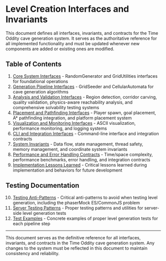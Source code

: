 # Level Creation Interfaces and Invariants

This document defines all interfaces, invariants, and contracts for the Time Oddity cave generation system. It serves as the authoritative reference for all implemented functionality and must be updated whenever new components are added or existing ones are modified.

## Table of Contents

1. [Core System Interfaces](01_core_system_interfaces.md) - RandomGenerator and GridUtilities interfaces for foundational operations
2. [Generation Pipeline Interfaces](02_generation_pipeline_interfaces.md) - GridSeeder and CellularAutomata for cave generation algorithms
3. [Analysis and Validation Interfaces](03_analysis_and_validation_interfaces.md) - Region detection, corridor carving, quality validation, physics-aware reachability analysis, and comprehensive solvability testing systems
4. [Placement and Pathfinding Interfaces](04_placement_and_pathfinding_interfaces.md) - Player spawn, goal placement, A* pathfinding integration, and platform placement system
5. [Visualization and Monitoring Interfaces](05_visualization_and_monitoring_interfaces.md) - ASCII visualization, performance monitoring, and logging systems
6. [CLI and Integration Interfaces](06_cli_and_integration_interfaces.md) - Command-line interface and integration contracts
7. [System Invariants](07_system_invariants.md) - Data flow, state management, thread safety, memory management, and coordinate system invariants
8. [Performance and Error Handling Contracts](08_contracts.md) - Time/space complexity, performance benchmarks, error handling, and integration contracts
9. [Implementation Lessons Learned](09_implementation_lessons_learned.md) - Critical lessons learned during implementation and behaviors for future development

## Testing Documentation

10. [Testing Anti-Patterns](testing_antipatterns.md) - Critical anti-patterns to avoid when testing level generation, including the phaserMock ES/CommonJS problem
11. [Server Testing Patterns](server_testing_patterns.md) - Proper testing patterns and utilities for server-side level generation tests
12. [Test Examples](test_examples.md) - Concrete examples of proper level generation tests for each pipeline step

---

This document serves as the definitive reference for all interfaces, invariants, and contracts in the Time Oddity cave generation system. Any changes to the system must be reflected in this document to maintain consistency and reliability.